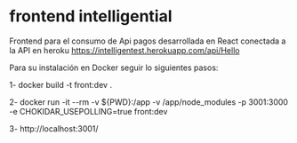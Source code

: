 # frontend intelligential

Frontend para el consumo de Api pagos desarrollada en React  conectada a la API en heroku https://intelligentest.herokuapp.com/api/Hello

Para su instalación en Docker seguir lo siguientes pasos:

1- docker build -t front:dev .

2- docker run -it --rm -v ${PWD}:/app -v /app/node_modules -p 3001:3000 -e CHOKIDAR_USEPOLLING=true front:dev

3- http://localhost:3001/

